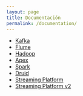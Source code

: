 ```yaml
---
layout: page
title: Documentación
permalink: /documentation/
---
```


* <a href="{{site.baseurl}}/kafka/" class="nav-link">Kafka</a>
* <a href="{{site.baseurl}}/flume/" class="nav-link">Flume</a>
* <a href="{{site.baseurl}}/hadoop/" class="nav-link">Hadoop</a>
* <a href="{{site.baseurl}}/apex/" class="nav-link">Apex</a>
* <a href="{{site.baseurl}}/spark/" class="nav-link">Spark</a>
* <a href="{{site.baseurl}}/druid/" class="nav-link">Druid</a>
* <a href="{{site.baseurl}}/streaming-platform/" class="nav-link">Streaming Platform</a>
* <a href="{{site.baseurl}}/streaming-platform-v2/" class="nav-link">Streaming Platform v2</a>

